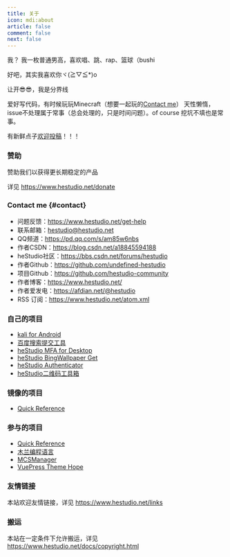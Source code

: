 ```yaml
---
title: 关于
icon: mdi:about
article: false
comment: false
next: false
---
```


我？
我一枚普通男高，喜欢唱、跳、rap、篮球（bushi

好吧，其实我喜欢你ヾ(≧▽≦*)o

<el-divider>让开😎😎，我是分界线</el-divider>

爱好写代码，有时候玩玩Minecraft（想要一起玩的[Contact me](/about/#contact)）
天性懒惰，issue不处理属于常事（总会处理的，只是时间问题）。of course 挖坑不填也是常事。

有新鲜点子[欢迎投稿](/talking/)！！！

### 赞助
赞助我们以获得更长期稳定的产品

详见 https://www.hestudio.net/donate

### Contact me {#contact}

- 问题反馈：https://www.hestudio.net/get-help
- 联系邮箱：hestudio@hestudio.net
- QQ频道：https://pd.qq.com/s/am85w6nbs
- 作者CSDN：https://blog.csdn.net/a18845594188
- heStudio社区：https://bbs.csdn.net/forums/hestudio
- 作者Github：https://github.com/undefined-hestudio
- 项目Github：https://github.com/hestudio-community
- 作者博客：https://www.hestudio.net/
- 作者爱发电：https://afdian.net/@hestudio
- RSS 订阅：https://www.hestudio.net/atom.xml

### 自己的项目
- [kali for Android](https://gitlab.com/heStudio/ka_install)
- [百度搜索提交工具](https://pypi.org/project/hbsst/)
- [heStudio MFA for Desktop](https://gitee.com/hestudio/hmfa)
- [heStudio BingWallpaper Get](https://github.com/hestudio-community/bing-wallpaper-get/)
- [heStudio Authenticator](/common/authenticator/)
- [heStudio二维码工具箱](/common/qrcodebox/)

### 镜像的项目
- [Quick Reference](https://quickref.hestudio.net/)

### 参与的项目
- [Quick Reference](https://github.com/jaywcjlove/reference)
- [木兰编程语言](https://gitee.com/MulanRevive/mulan-rework)
- [MCSManager](https://github.com/MCSManager)
- [VuePress Theme Hope](https://github.com/vuepress-theme-hope/vuepress-theme-hope)

### 友情链接
本站欢迎友情链接，详见 https://www.hestudio.net/links

### 搬运
本站在一定条件下允许搬运，详见 https://www.hestudio.net/docs/copyright.html

<egg />

<script setup>
import egg from '@aboutegg'
</script>



